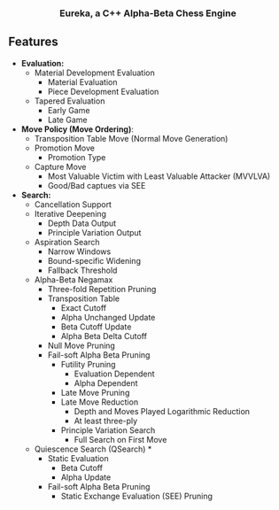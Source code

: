 <h3 align="center">
	Eureka, a C++ Alpha-Beta Chess Engine
</h3>
</p>

## Features
* **Evaluation:**
  * Material Development Evaluation
    * Material Evaluation
    * Piece Development Evaluation
  * Tapered Evaluation
    * Early Game
    * Late Game
* **Move Policy (Move Ordering)**:
  * Transposition Table Move (Normal Move Generation)
  * Promotion Move
    * Promotion Type
  * Capture Move
    * Most Valuable Victim with Least Valuable Attacker (MVVLVA)
    * Good/Bad captues via SEE
* **Search:**
  * Cancellation Support
  * Iterative Deepening
    * Depth Data Output
    * Principle Variation Output
  * Aspiration Search
    * Narrow Windows
    * Bound-specific Widening
    * Fallback Threshold
  * Alpha-Beta Negamax
    * Three-fold Repetition Pruning
    * Transposition Table
      * Exact Cutoff
      * Alpha Unchanged Update
      * Beta Cutoff Update
      * Alpha Beta Delta Cutoff
    * Null Move Pruning
    * Fail-soft Alpha Beta Pruning
      * Futility Pruning
        * Evaluation Dependent
        * Alpha Dependent
      * Late Move Pruning
      * Late Move Reduction
        * Depth and Moves Played Logarithmic Reduction
        * At least three-ply
      * Principle Variation Search
        * Full Search on First Move 
  * Quiescence Search (QSearch)
    * 
    * Static Evaluation
      * Beta Cutoff
      * Alpha Update
    * Fail-soft Alpha Beta Pruning
      * Static Exchange Evaluation (SEE) Pruning
